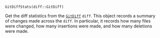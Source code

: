 ```
GitDiffStats(diff::GitDiff)
```

Get the diff statistics from the [`GitDiff`](@ref) `diff`. This object records a summary of changes made across the `diff`. In particular, it records how many files were changed, how many insertions were made, and how many deletions were made.
